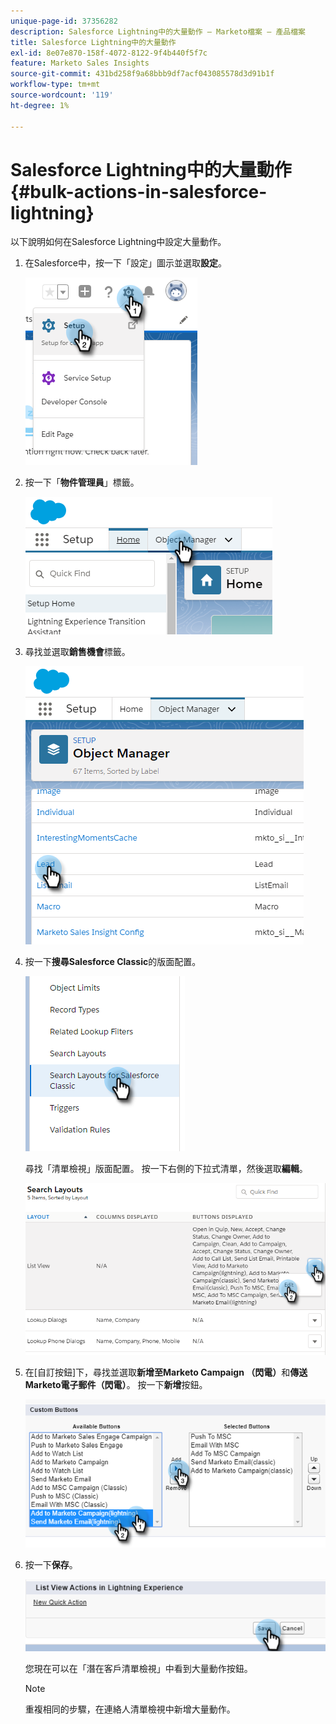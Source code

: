 ```yaml
---
unique-page-id: 37356282
description: Salesforce Lightning中的大量動作 — Marketo檔案 — 產品檔案
title: Salesforce Lightning中的大量動作
exl-id: 8e07e870-158f-4072-8122-9f4b440f5f7c
feature: Marketo Sales Insights
source-git-commit: 431bd258f9a68bbb9df7acf043085578d3d91b1f
workflow-type: tm+mt
source-wordcount: '119'
ht-degree: 1%

---
```


# Salesforce Lightning中的大量動作 {#bulk-actions-in-salesforce-lightning}

以下說明如何在Salesforce Lightning中設定大量動作。

1. 在Salesforce中，按一下「設定」圖示並選取&#x200B;**設定**。

   ![](assets/bulk-actions-in-salesforce-lightning-1.png)

1. 按一下「**物件管理員**」標籤。

   ![](assets/bulk-actions-in-salesforce-lightning-2.png)

1. 尋找並選取&#x200B;**銷售機會**&#x200B;標籤。

   ![](assets/bulk-actions-in-salesforce-lightning-3.png)

1. 按一下&#x200B;**搜尋Salesforce Classic**&#x200B;的版面配置。

   ![](assets/bulk-actions-in-salesforce-lightning-4.png)

   尋找「清單檢視」版面配置。 按一下右側的下拉式清單，然後選取&#x200B;**編輯**。

   ![](assets/bulk-actions-in-salesforce-lightning-5.png)

1. 在[自訂按鈕]下，尋找並選取&#x200B;**新增至Marketo Campaign （閃電）**&#x200B;和&#x200B;**傳送Marketo電子郵件（閃電）**。 按一下&#x200B;**新增**&#x200B;按鈕。

   ![](assets/bulk-actions-in-salesforce-lightning-6.png)

1. 按一下&#x200B;**保存**。

   ![](assets/bulk-actions-in-salesforce-lightning-7.png)

   您現在可以在「潛在客戶清單檢視」中看到大量動作按鈕。

   >[!NOTE]
   >
   >重複相同的步驟，在連絡人清單檢視中新增大量動作。
